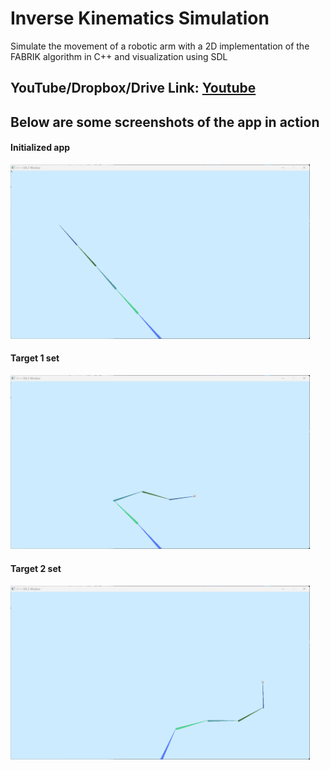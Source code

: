 # Inverse Kinematics Simulation
Simulate the movement of a robotic arm with a 2D implementation of the FABRIK algorithm in C++ and visualization using SDL

## YouTube/Dropbox/Drive Link: [Youtube](https://youtu.be/SBgf7nwn8SQ)

## Below are some screenshots of the app in action

#### Initialized app

<img src="./part1/media/initialization.png" width="95%" height="95%" />

#### Target 1 set

<img src="./part1/media/target1_set.png" width="95%" height="95%" />


#### Target 2 set

<img src="./part1/media/target2_set.png" width="95%" height="95%" />
